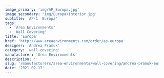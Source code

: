 ```yaml
---
image_primary: 'img/AP_Europa.jpg'
image_secondary: 'img/Europa+Interior.jpg'
subtitle: 'AP-1  Europa'
tags:
  - 'Area Environments'
  - 'Wall Covering'
title: 'Europa'
href: 'http://www.areaenvironments.com/order/ap-europa'
designer: 'Andrea Pramuk'
category: 'wall-covering'
manufacturer: 'Area Environments'
description: ''
slug: '/manufacturers/area-environments/wall-covering/andrea-pramuk-europa'
date: '2021-02-17'
---
```

